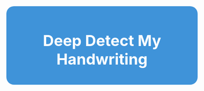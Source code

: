 <div style="background-color:#3f93d9;padding:10px;border-radius:20px">
    <h2 style="color:white;text-align:center;font-size:40px">
        Deep Detect My Handwriting
    </h2>
</div>
